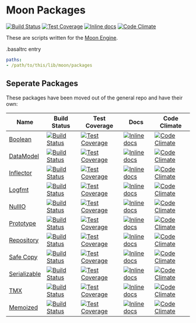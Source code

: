 Moon Packages
=============
[![Build Status](https://travis-ci.org/polyfox/moon-packages.svg?branch=master)](https://travis-ci.org/polyfox/moon-packages)
[![Test Coverage](https://codeclimate.com/github/polyfox/moon-packages/badges/coverage.svg)](https://codeclimate.com/github/polyfox/moon-packages)
[![Inline docs](http://inch-ci.org/github/polyfox/moon-packages.svg?branch=master)](http://inch-ci.org/github/polyfox/moon-packages)
[![Code Climate](https://codeclimate.com/github/polyfox/moon-packages/badges/gpa.svg)](https://codeclimate.com/github/polyfox/moon-packages)

These are scripts written for the [Moon Engine](https://github.com/polyfox/moon).


.basaltrc entry
```yaml
paths:
- /path/to/this/lib/moon/packages
```

## Seperate Packages
These packages have been moved out of the general repo and have their own:

| Name | Build Status | Test Coverage | Docs | Code Climate |
| ---- | ------------ | ------------- | ---- | ------------ |
| [Boolean](https://github.com/polyfox/moon-boolean) | [![Build Status](https://travis-ci.org/polyfox/moon-boolean.svg?branch=master)](https://travis-ci.org/polyfox/moon-boolean) | [![Test Coverage](https://codeclimate.com/github/polyfox/moon-boolean/badges/coverage.svg)](https://codeclimate.com/github/polyfox/moon-boolean) | [![Inline docs](http://inch-ci.org/github/polyfox/moon-boolean.svg?branch=master)](http://inch-ci.org/github/polyfox/moon-boolean) | [![Code Climate](https://codeclimate.com/github/polyfox/moon-boolean/badges/gpa.svg)](https://codeclimate.com/github/polyfox/moon-boolean) |
| [DataModel](https://github.com/polyfox/moon-data_model) | [![Build Status](https://travis-ci.org/polyfox/moon-data_model.svg?branch=master)](https://travis-ci.org/polyfox/moon-data_model) | [![Test Coverage](https://codeclimate.com/github/polyfox/moon-data_model/badges/coverage.svg)](https://codeclimate.com/github/polyfox/moon-data_model) | [![Inline docs](http://inch-ci.org/github/polyfox/moon-data_model.svg?branch=master)](http://inch-ci.org/github/polyfox/moon-data_model) | [![Code Climate](https://codeclimate.com/github/polyfox/moon-data_model/badges/gpa.svg)](https://codeclimate.com/github/polyfox/moon-data_model) |
| [Inflector](https://github.com/polyfox/moon-inflector) | [![Build Status](https://travis-ci.org/polyfox/moon-inflector.svg?branch=master)](https://travis-ci.org/polyfox/moon-inflector) | [![Test Coverage](https://codeclimate.com/github/polyfox/moon-inflector/badges/coverage.svg)](https://codeclimate.com/github/polyfox/moon-inflector) | [![Inline docs](http://inch-ci.org/github/polyfox/moon-inflector.svg?branch=master)](http://inch-ci.org/github/polyfox/moon-inflector) | [![Code Climate](https://codeclimate.com/github/polyfox/moon-inflector/badges/gpa.svg)](https://codeclimate.com/github/polyfox/moon-inflector) |
| [Logfmt](https://github.com/polyfox/moon-logfmt) | [![Build Status](https://travis-ci.org/polyfox/moon-logfmt.svg?branch=master)](https://travis-ci.org/polyfox/moon-logfmt) | [![Test Coverage](https://codeclimate.com/github/polyfox/moon-logfmt/badges/coverage.svg)](https://codeclimate.com/github/polyfox/moon-logfmt) | [![Inline docs](http://inch-ci.org/github/polyfox/moon-logfmt.svg?branch=master)](http://inch-ci.org/github/polyfox/moon-logfmt) | [![Code Climate](https://codeclimate.com/github/polyfox/moon-logfmt/badges/gpa.svg)](https://codeclimate.com/github/polyfox/moon-logfmt) |
| [NullIO](https://github.com/polyfox/moon-null_io) | [![Build Status](https://travis-ci.org/polyfox/moon-null_io.svg?branch=master)](https://travis-ci.org/polyfox/moon-null_io) | [![Test Coverage](https://codeclimate.com/github/polyfox/moon-null_io/badges/coverage.svg)](https://codeclimate.com/github/polyfox/moon-null_io) | [![Inline docs](http://inch-ci.org/github/polyfox/moon-null_io.svg?branch=master)](http://inch-ci.org/github/polyfox/moon-null_io) | [![Code Climate](https://codeclimate.com/github/polyfox/moon-null_io/badges/gpa.svg)](https://codeclimate.com/github/polyfox/moon-null_io) |
| [Prototype](https://github.com/polyfox/moon-prototype) | [![Build Status](https://travis-ci.org/polyfox/moon-prototype.svg?branch=master)](https://travis-ci.org/polyfox/moon-prototype) | [![Test Coverage](https://codeclimate.com/github/polyfox/moon-prototype/badges/coverage.svg)](https://codeclimate.com/github/polyfox/moon-prototype) | [![Inline docs](http://inch-ci.org/github/polyfox/moon-prototype.svg?branch=master)](http://inch-ci.org/github/polyfox/moon-prototype) | [![Code Climate](https://codeclimate.com/github/polyfox/moon-prototype/badges/gpa.svg)](https://codeclimate.com/github/polyfox/moon-prototype) |
| [Repository](https://github.com/polyfox/moon-repository) | [![Build Status](https://travis-ci.org/polyfox/moon-repository.svg?branch=master)](https://travis-ci.org/polyfox/moon-repository) | [![Test Coverage](https://codeclimate.com/github/polyfox/moon-repository/badges/coverage.svg)](https://codeclimate.com/github/polyfox/moon-repository) | [![Inline docs](http://inch-ci.org/github/polyfox/moon-repository.svg?branch=master)](http://inch-ci.org/github/polyfox/moon-repository) | [![Code Climate](https://codeclimate.com/github/polyfox/moon-repository/badges/gpa.svg)](https://codeclimate.com/github/polyfox/moon-repository) |
| [Safe Copy](https://github.com/polyfox/moon-safe_copy) | [![Build Status](https://travis-ci.org/polyfox/moon-safe_copy.svg?branch=master)](https://travis-ci.org/polyfox/moon-safe_copy) | [![Test Coverage](https://codeclimate.com/github/polyfox/moon-safe_copy/badges/coverage.svg)](https://codeclimate.com/github/polyfox/moon-safe_copy) | [![Inline docs](http://inch-ci.org/github/polyfox/moon-safe_copy.svg?branch=master)](http://inch-ci.org/github/polyfox/moon-safe_copy) | [![Code Climate](https://codeclimate.com/github/polyfox/moon-safe_copy/badges/gpa.svg)](https://codeclimate.com/github/polyfox/moon-safe_copy) |
| [Serializable](https://github.com/polyfox/moon-serializable) | [![Build Status](https://travis-ci.org/polyfox/moon-serializable.svg?branch=master)](https://travis-ci.org/polyfox/moon-serializable) | [![Test Coverage](https://codeclimate.com/github/polyfox/moon-serializable/badges/coverage.svg)](https://codeclimate.com/github/polyfox/moon-serializable) | [![Inline docs](http://inch-ci.org/github/polyfox/moon-serializable.svg?branch=master)](http://inch-ci.org/github/polyfox/moon-serializable) | [![Code Climate](https://codeclimate.com/github/polyfox/moon-serializable/badges/gpa.svg)](https://codeclimate.com/github/polyfox/moon-serializable) |
| [TMX](https://github.com/polyfox/moon-tmx) | [![Build Status](https://travis-ci.org/polyfox/moon-tmx.svg?branch=master)](https://travis-ci.org/polyfox/moon-tmx) | [![Test Coverage](https://codeclimate.com/github/polyfox/moon-tmx/badges/coverage.svg)](https://codeclimate.com/github/polyfox/moon-tmx) | [![Inline docs](http://inch-ci.org/github/polyfox/moon-tmx.svg?branch=master)](http://inch-ci.org/github/polyfox/moon-tmx) | [![Code Climate](https://codeclimate.com/github/polyfox/moon-tmx/badges/gpa.svg)](https://codeclimate.com/github/polyfox/moon-tmx) |
| [Memoized](https://github.com/polyfox/moon-memoized) | [![Build Status](https://travis-ci.org/polyfox/moon-memoized.svg?branch=master)](https://travis-ci.org/polyfox/moon-memoized) | [![Test Coverage](https://codeclimate.com/github/polyfox/moon-memoized/badges/coverage.svg)](https://codeclimate.com/github/polyfox/moon-memoized) | [![Inline docs](http://inch-ci.org/github/polyfox/moon-memoized.svg?branch=master)](http://inch-ci.org/github/polyfox/moon-memoized) | [![Code Climate](https://codeclimate.com/github/polyfox/moon-memoized/badges/gpa.svg)](https://codeclimate.com/github/polyfox/moon-memoized) |
